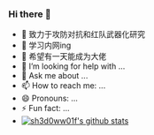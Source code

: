 ### Hi there 👋

- 🔭 致力于攻防对抗和红队武器化研究
- 🌱 学习内网ing
- 👯 希望有一天能成为大佬
- 🤔 I’m looking for help with ...
- 💬 Ask me about ...
- 📫 How to reach me: ...
- 😄 Pronouns: ...
- ⚡ Fun fact: ...
- [![sh3d0ww01f's github stats](https://github-readme-stats.vercel.app/api?username=sh3d0ww01f&show_icons=true&theme=cobalt)](https://github.com/anuraghazra/github-readme-stats)

